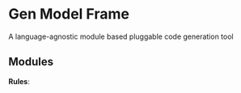 # Gen Model Frame

A language-agnostic module based pluggable code generation tool

## Modules

**Rules**:
